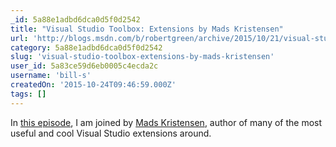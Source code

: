 ```yaml
---
_id: 5a88e1adbd6dca0d5f0d2542
title: "Visual Studio Toolbox: Extensions by Mads Kristensen"
url: 'http://blogs.msdn.com/b/robertgreen/archive/2015/10/21/visual-studio-toolbox-extensions-by-mads-kristensen.aspx'
category: 5a88e1adbd6dca0d5f0d2542
slug: 'visual-studio-toolbox-extensions-by-mads-kristensen'
user_id: 5a83ce59d6eb0005c4ecda2c
username: 'bill-s'
createdOn: '2015-10-24T09:46:59.000Z'
tags: []
---
```


In <a href="https://channel9.msdn.com/Shows/Visual-Studio-Toolbox/Extensions-by-Mads-Kristensen">this episode</a>, I am joined by <a href="https://twitter.com/mkristensen">Mads Kristensen</a>, author of many of the most useful and cool Visual Studio extensions around.
